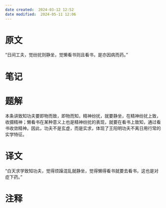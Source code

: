 ```yaml
---
date created:  2024-03-12 12:52
date modified:  2024-05-11 12:06
---
```

# 原文
“日间工夫，觉纷扰则静坐，觉懒看书则且看书，是亦因病而药。”
# 笔记

# 题解
本条讲致知功夫要即物而致，即物而知，精神纷扰，就要静坐，在精神纷扰上致，收摄精神；懒看书在某种意义上也是精神纷扰的表现，就要在看书上致知，通过看书收敛精神。因此，功夫不是玄虚，而是实求，体现了王阳明功夫不离日用行常的实学特征。
# 译文
“白天求学致知功夫，觉得烦躁混乱就静坐，觉得懒得看书就要去看书，这也是对症下药。”
# 注释
